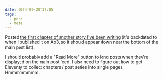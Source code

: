 ```yaml
---
date: 2024-09-20T17:05
tags:
  - post
  - meta
---
```


Posted [the first chapter of another story I've been writing](/fiction/flyover/chapter-1/) (it's backdated to when I published it on Ao3, so it should appear down near the bottom of the main post list).

I should probably add a "Read More" button to long posts when they're displayed on the main post feed. I also need to figure out how to get Eleventy to collect chapters / post series into single pages. Hmmmmmmmm.
